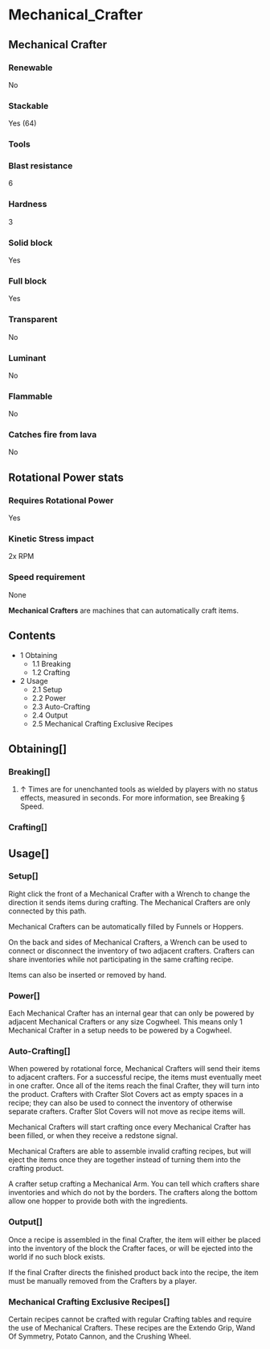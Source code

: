 # Mechanical_Crafter

## Mechanical Crafter

### Renewable

No

### Stackable

Yes (64)

### Tools

### Blast resistance

6

### Hardness

3

### Solid block

Yes

### Full block

Yes

### Transparent

No

### Luminant

No

### Flammable

No

### Catches fire from lava

No

## Rotational Power stats

### Requires Rotational Power

Yes

### Kinetic Stress impact

2x RPM

### Speed requirement

None

**Mechanical Crafters** are machines that can automatically craft items.

## Contents

- 1 Obtaining
    - 1.1 Breaking
    - 1.2 Crafting
- 2 Usage
    - 2.1 Setup
    - 2.2 Power
    - 2.3 Auto-Crafting
    - 2.4 Output
    - 2.5 Mechanical Crafting Exclusive Recipes

## Obtaining[]

### Breaking[]

1. ↑ Times are for unenchanted tools as wielded by players with no status effects, measured in seconds. For more information, see Breaking § Speed.

### Crafting[]

## Usage[]

### Setup[]

Right click the front of a Mechanical Crafter with a Wrench to change the direction it sends items during crafting. The Mechanical Crafters are only connected by this path.

Mechanical Crafters can be automatically filled by Funnels or Hoppers.

On the back and sides of Mechanical Crafters, a Wrench can be used to connect or disconnect the inventory of two adjacent crafters. Crafters can share inventories while not participating in the same crafting recipe.

Items can also be inserted or removed by hand.

### Power[]

Each Mechanical Crafter has an internal gear that can only be powered by adjacent Mechanical Crafters or any size Cogwheel. This means only 1 Mechanical Crafter in a setup needs to be powered by a Cogwheel.

### Auto-Crafting[]

When powered by rotational force, Mechanical Crafters will send their items to adjacent crafters. For a successful recipe, the items must eventually meet in one crafter. Once all of the items reach the final Crafter, they will turn into the product. Crafters with Crafter Slot Covers act as empty spaces in a recipe; they can also be used to connect the inventory of otherwise separate crafters. Crafter Slot Covers will not move as recipe items will.

Mechanical Crafters will start crafting once every Mechanical Crafter has been filled, or when they receive a redstone signal.

Mechanical Crafters are able to assemble invalid crafting recipes, but will eject the items once they are together instead of turning them into the crafting product.

A crafter setup crafting a Mechanical Arm. You can tell which crafters share inventories and which do not by the borders. The crafters along the bottom allow one hopper to provide both with the ingredients.

### Output[]

Once a recipe is assembled in the final Crafter, the item will either be placed into the inventory of the block the Crafter faces, or will be ejected into the world if no such block exists.

If the final Crafter directs the finished product back into the recipe, the item must be manually removed from the Crafters by a player.

### Mechanical Crafting Exclusive Recipes[]

Certain recipes cannot be crafted with regular Crafting tables and require the use of Mechanical Crafters. These recipes are the Extendo Grip, Wand Of Symmetry, Potato Cannon, and the Crushing Wheel.